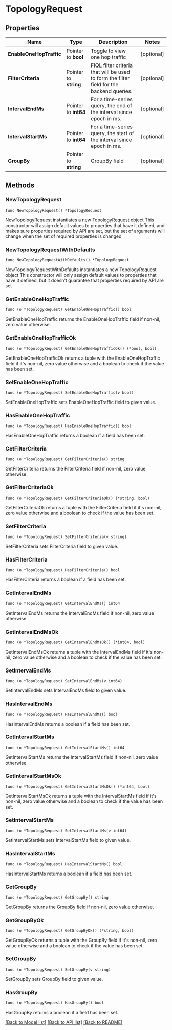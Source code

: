 # TopologyRequest

## Properties

Name | Type | Description | Notes
------------ | ------------- | ------------- | -------------
**EnableOneHopTraffic** | Pointer to **bool** | Toggle to view one hop traffic | [optional] 
**FilterCriteria** | Pointer to **string** | FIQL filter criteria that will be used to form the filter field for the backend queries.  | [optional] 
**IntervalEndMs** | Pointer to **int64** | For a time-series query, the end of the interval since epoch in ms.  | [optional] 
**IntervalStartMs** | Pointer to **int64** | For a time-series query, the start of the interval since epoch in ms.  | [optional] 
**GroupBy** | Pointer to **string** | GroupBy field | [optional] 

## Methods

### NewTopologyRequest

`func NewTopologyRequest() *TopologyRequest`

NewTopologyRequest instantiates a new TopologyRequest object
This constructor will assign default values to properties that have it defined,
and makes sure properties required by API are set, but the set of arguments
will change when the set of required properties is changed

### NewTopologyRequestWithDefaults

`func NewTopologyRequestWithDefaults() *TopologyRequest`

NewTopologyRequestWithDefaults instantiates a new TopologyRequest object
This constructor will only assign default values to properties that have it defined,
but it doesn't guarantee that properties required by API are set

### GetEnableOneHopTraffic

`func (o *TopologyRequest) GetEnableOneHopTraffic() bool`

GetEnableOneHopTraffic returns the EnableOneHopTraffic field if non-nil, zero value otherwise.

### GetEnableOneHopTrafficOk

`func (o *TopologyRequest) GetEnableOneHopTrafficOk() (*bool, bool)`

GetEnableOneHopTrafficOk returns a tuple with the EnableOneHopTraffic field if it's non-nil, zero value otherwise
and a boolean to check if the value has been set.

### SetEnableOneHopTraffic

`func (o *TopologyRequest) SetEnableOneHopTraffic(v bool)`

SetEnableOneHopTraffic sets EnableOneHopTraffic field to given value.

### HasEnableOneHopTraffic

`func (o *TopologyRequest) HasEnableOneHopTraffic() bool`

HasEnableOneHopTraffic returns a boolean if a field has been set.

### GetFilterCriteria

`func (o *TopologyRequest) GetFilterCriteria() string`

GetFilterCriteria returns the FilterCriteria field if non-nil, zero value otherwise.

### GetFilterCriteriaOk

`func (o *TopologyRequest) GetFilterCriteriaOk() (*string, bool)`

GetFilterCriteriaOk returns a tuple with the FilterCriteria field if it's non-nil, zero value otherwise
and a boolean to check if the value has been set.

### SetFilterCriteria

`func (o *TopologyRequest) SetFilterCriteria(v string)`

SetFilterCriteria sets FilterCriteria field to given value.

### HasFilterCriteria

`func (o *TopologyRequest) HasFilterCriteria() bool`

HasFilterCriteria returns a boolean if a field has been set.

### GetIntervalEndMs

`func (o *TopologyRequest) GetIntervalEndMs() int64`

GetIntervalEndMs returns the IntervalEndMs field if non-nil, zero value otherwise.

### GetIntervalEndMsOk

`func (o *TopologyRequest) GetIntervalEndMsOk() (*int64, bool)`

GetIntervalEndMsOk returns a tuple with the IntervalEndMs field if it's non-nil, zero value otherwise
and a boolean to check if the value has been set.

### SetIntervalEndMs

`func (o *TopologyRequest) SetIntervalEndMs(v int64)`

SetIntervalEndMs sets IntervalEndMs field to given value.

### HasIntervalEndMs

`func (o *TopologyRequest) HasIntervalEndMs() bool`

HasIntervalEndMs returns a boolean if a field has been set.

### GetIntervalStartMs

`func (o *TopologyRequest) GetIntervalStartMs() int64`

GetIntervalStartMs returns the IntervalStartMs field if non-nil, zero value otherwise.

### GetIntervalStartMsOk

`func (o *TopologyRequest) GetIntervalStartMsOk() (*int64, bool)`

GetIntervalStartMsOk returns a tuple with the IntervalStartMs field if it's non-nil, zero value otherwise
and a boolean to check if the value has been set.

### SetIntervalStartMs

`func (o *TopologyRequest) SetIntervalStartMs(v int64)`

SetIntervalStartMs sets IntervalStartMs field to given value.

### HasIntervalStartMs

`func (o *TopologyRequest) HasIntervalStartMs() bool`

HasIntervalStartMs returns a boolean if a field has been set.

### GetGroupBy

`func (o *TopologyRequest) GetGroupBy() string`

GetGroupBy returns the GroupBy field if non-nil, zero value otherwise.

### GetGroupByOk

`func (o *TopologyRequest) GetGroupByOk() (*string, bool)`

GetGroupByOk returns a tuple with the GroupBy field if it's non-nil, zero value otherwise
and a boolean to check if the value has been set.

### SetGroupBy

`func (o *TopologyRequest) SetGroupBy(v string)`

SetGroupBy sets GroupBy field to given value.

### HasGroupBy

`func (o *TopologyRequest) HasGroupBy() bool`

HasGroupBy returns a boolean if a field has been set.


[[Back to Model list]](../README.md#documentation-for-models) [[Back to API list]](../README.md#documentation-for-api-endpoints) [[Back to README]](../README.md)


